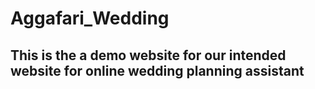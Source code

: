 # Aggafari_Wedding
## This is the a demo website for our intended website for online wedding planning assistant

